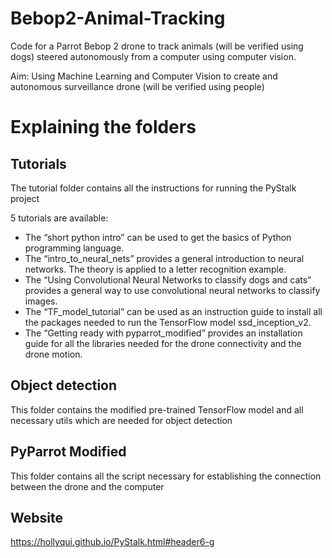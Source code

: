 # Bebop2-Animal-Tracking
Code for a Parrot Bebop 2 drone to track animals (will be verified using dogs) steered autonomously from a computer using computer vision.

Aim: Using Machine Learning and Computer Vision to create and autonomous surveillance drone (will be verified using people)

# Explaining the folders

## Tutorials
The tutorial folder contains all the instructions for running the PyStalk project

5 tutorials are available:

- The “short python intro” can be used to get the basics of Python programming language.
- The “intro_to_neural_nets” provides a general introduction to neural networks. The theory is applied to a letter recognition example. 
- The “Using Convolutional Neural Networks to classify dogs and cats” provides a general way to use convolutional neural 	networks to classify images.
- The “TF_model_tutorial” can be used as an instruction guide to install all the packages needed to run the TensorFlow model ssd_inception_v2.
- The “Getting ready with pyparrot_modified” provides an installation guide for all the libraries needed for the drone connectivity and the drone motion. 

## Object detection
This folder contains the modified pre-trained TensorFlow model and all necessary utils which are needed for object detection

## PyParrot Modified
This folder contains all the script necessary for establishing the connection between the drone and the computer

## Website
https://hollyqui.github.io/PyStalk.html#header6-g

